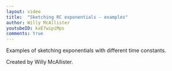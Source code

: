```yaml
---
layout: video
title:  "Sketching RC exponentials - examples"
author: Willy McAllister
youtubeID: kxE7wipiMps
comments: true
--- 
```


Examples of sketching exponentials with different time constants. 

Created by Willy McAllister.
